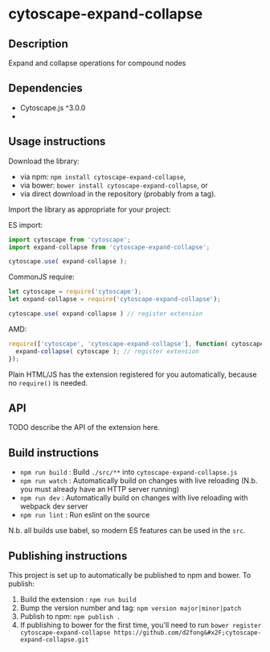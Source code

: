 cytoscape-expand-collapse
================================================================================


## Description

Expand and collapse operations for compound nodes


## Dependencies

 * Cytoscape.js ^3.0.0
 * <List your dependencies here please>


## Usage instructions

Download the library:
 * via npm: `npm install cytoscape-expand-collapse`,
 * via bower: `bower install cytoscape-expand-collapse`, or
 * via direct download in the repository (probably from a tag).

Import the library as appropriate for your project:

ES import:

```js
import cytoscape from 'cytoscape';
import expand-collapse from 'cytoscape-expand-collapse';

cytoscape.use( expand-collapse );
```

CommonJS require:

```js
let cytoscape = require('cytoscape');
let expand-collapse = require('cytoscape-expand-collapse');

cytoscape.use( expand-collapse ) // register extension
```

AMD:

```js
require(['cytoscape', 'cytoscape-expand-collapse'], function( cytoscape, expand-collapse ){
  expand-collapse( cytoscape ); // register extension
});
```

Plain HTML/JS has the extension registered for you automatically, because no `require()` is needed.


## API

TODO describe the API of the extension here.


## Build instructions

* `npm run build` : Build `./src/**` into `cytoscape-expand-collapse.js`
* `npm run watch` : Automatically build on changes with live reloading (N.b. you must already have an HTTP server running)
* `npm run dev` : Automatically build on changes with live reloading with webpack dev server
* `npm run lint` : Run eslint on the source

N.b. all builds use babel, so modern ES features can be used in the `src`.


## Publishing instructions

This project is set up to automatically be published to npm and bower.  To publish:

1. Build the extension : `npm run build`
1. Bump the version number and tag: `npm version major|minor|patch`
1. Publish to npm: `npm publish .`
1. If publishing to bower for the first time, you'll need to run `bower register cytoscape-expand-collapse https://github.com/d2fong&#x2F;cytoscape-expand-collapse.git`

